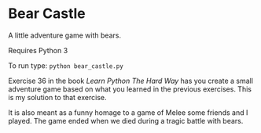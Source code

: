 # Bear Castle
A little adventure game with bears.

Requires Python 3

To run type:
`python bear_castle.py`

Exercise 36 in the book _Learn Python The Hard Way_ has you create a small adventure game based on what you learned in the previous exercises. This is my solution to that exercise.

It is also meant as a funny homage to a game of Melee some friends and I played. The game ended when we died during a tragic battle with bears. 
